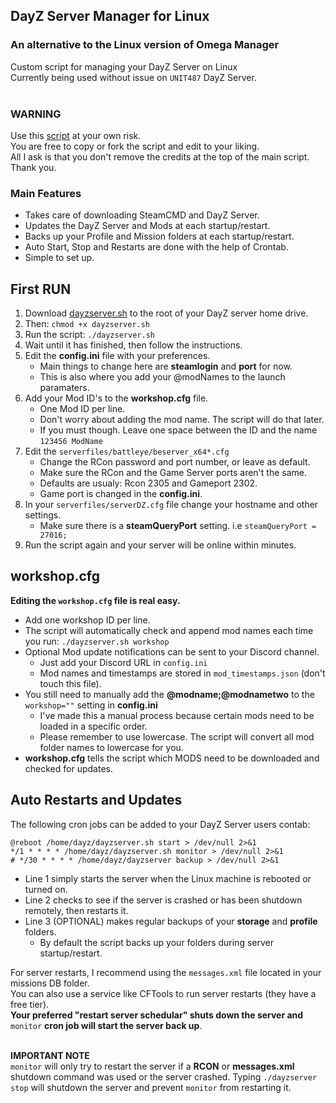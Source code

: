 ## DayZ Server Manager for Linux
### An alternative to the Linux version of Omega Manager
Custom script for managing your DayZ Server on Linux <br/>
Currently being used without issue on `UNIT487` DayZ Server.<br/><br/>

### WARNING
Use this [script](https://github.com/haywardgg/DayZ_Server_Manager/blob/main/dayzserver.sh) at your own risk.<br/>
You are free to copy or fork the script and edit to your liking.<br/>
All I ask is that you don't remove the credits at the top of the main script. Thank you.

### Main Features
- Takes care of downloading SteamCMD and DayZ Server.
- Updates the DayZ Server and Mods at each startup/restart.
- Backs up your Profile and Mission folders at each startup/restart.
- Auto Start, Stop and Restarts are done with the help of Crontab.
- Simple to set up.

## First RUN
1. Download [dayzserver.sh](https://raw.githubusercontent.com/haywardgg/DayZ_Server_Manager/5536718fb3361cf4f3baad9293f61918636e16c7/dayzserver.sh) to the root of your DayZ server home drive.
2. Then: `chmod +x dayzserver.sh`
3. Run the script: `./dayzserver.sh`
4. Wait until it has finished, then follow the instructions.
5. Edit the **config.ini** file with your preferences.
   - Main things to change here are **steamlogin** and **port** for now.
   - This is also where you add your @modNames to the launch paramaters. 
7. Add your Mod ID's to the **workshop.cfg** file.
   - One Mod ID per line. 
   - Don't worry about adding the mod name. The script will do that later.
   - If you must though. Leave one space between the ID and the name `123456 ModName`
8. Edit the `serverfiles/battleye/beserver_x64*.cfg`
   - Change the RCon password and port number, or leave as default.
   - Make sure the RCon and the Game Server ports aren't the same.
   - Defaults are usualy: Rcon 2305 and Gameport 2302.
   - Game port is changed in the **config.ini**.
9. In your `serverfiles/serverDZ.cfg` file change your hostname and other settings.
   - Make sure there is a **steamQueryPort** setting. i.e `steamQueryPort = 27016;`
10. Run the script again and your server will be online within minutes.

## workshop.cfg 
**Editing the `workshop.cfg` file is real easy.**<br/>
- Add one workshop ID per line.<br/>
- The script will automatically check and append mod names each time you run: `./dayzserver.sh workshop`<br/>
- Optional Mod update notifications can be sent to your Discord channel. <br/>
   - Just add your Discord URL in `config.ini`
   - Mod names and timestamps are stored in `mod_timestamps.json` (don't touch this file).
- You still need to manually add the **@modname;@modnametwo** to the `workshop=""` setting in **config.ini**
   - I've made this a manual process because certain mods need to be loaded in a specific order.
   - Please remember to use lowercase. The script will convert all mod folder names to lowercase for you.
- **workshop.cfg** tells the script which MODS need to be downloaded and checked for updates.

## Auto Restarts and Updates
The following cron jobs can be added to your DayZ Server users contab:<br/>
```
@reboot /home/dayz/dayzserver.sh start > /dev/null 2>&1
*/1 * * * * /home/dayz/dayzserver.sh monitor > /dev/null 2>&1
# */30 * * * * /home/dayz/dayzserver backup > /dev/null 2>&1
```
- Line 1 simply starts the server when the Linux machine is rebooted or turned on.
- Line 2 checks to see if the server is crashed or has been shutdown remotely, then restarts it.
- Line 3 (OPTIONAL) makes regular backups of your **storage** and **profile** folders.
   - By default the script backs up your folders during server startup/restart. 

For server restarts, I recommend using the `messages.xml` file located in your missions DB folder.<br/>
You can also use a service like CFTools to run server restarts (they have a free tier).<br/>
**Your preferred "restart server schedular" shuts down the server and** `monitor` **cron job will start the server back up**.<br/><br/>

**IMPORTANT NOTE**<br/> `monitor` will only try to restart the server if a **RCON** or **messages.xml** shutdown command was used or the server crashed. Typing `./dayzserver stop` will shutdown the server and prevent `monitor` from restarting it. 
